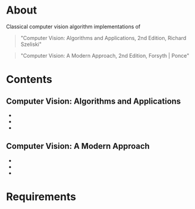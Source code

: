 About
==========
Classical computer vision algorithm implementations of 
> "Computer Vision: Algorithms and Applications, 2nd Edition, Richard Szeliski"

> "Computer Vision: A Modern Approach, 2nd Edition, Forsyth | Ponce"

#

Contents
==========
Computer Vision: Algorithms and Applications
----------
*
*
*

Computer Vision: A Modern Approach
----------
*
*
*

#
Requirements
==========